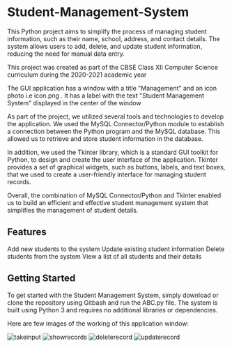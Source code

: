 # Student-Management-System
This Python project aims to simplify the process of managing student information, such as their name, school, address, and contact details. The system allows users to add, delete, and update student information, reducing the need for manual data entry.

This project was created as part of the CBSE Class XII Computer Science curriculum during the 2020-2021 academic year

The GUI application has a window with a title "Management" and an icon photo i.e icon.png . It has a label with the text "Student Management System" displayed in the center of the window

As part of the project, we utilized several tools and technologies to develop the application. We used the MySQL Connector/Python module to establish a connection between the Python program and the MySQL database. This allowed us to retrieve and store student information in the database.

In addition, we used the Tkinter library, which is a standard GUI toolkit for Python, to design and create the user interface of the application. Tkinter provides a set of graphical widgets, such as buttons, labels, and text boxes, that we used to create a user-friendly interface for managing student records.

Overall, the combination of MySQL Connector/Python and Tkinter enabled us to build an efficient and effective student management system that simplifies the management of student details.

## Features
Add new students to the system
Update existing student information
Delete students from the system
View a list of all students and their details

## Getting Started 

To get started with the Student Management System, simply download or clone the repository using Gitbash and run the ABC.py file. The system is built using Python 3 and requires no additional libraries or dependencies.

Here are few images of the working of this application window:

![takeinput](https://user-images.githubusercontent.com/98892759/233777492-857b9e83-abf7-4393-a808-b7964f5a058f.png)
![showrecords](https://user-images.githubusercontent.com/98892759/233777710-be4bb26c-7fec-4c9e-949d-b85c9ea17dac.png)
![deleterecord](https://user-images.githubusercontent.com/98892759/233777711-1ac1dc31-a191-4cb8-bb1d-ac5310677bee.png)
![updaterecord](https://user-images.githubusercontent.com/98892759/233777712-4298935a-f130-41cd-8dbb-662abb418932.png)
